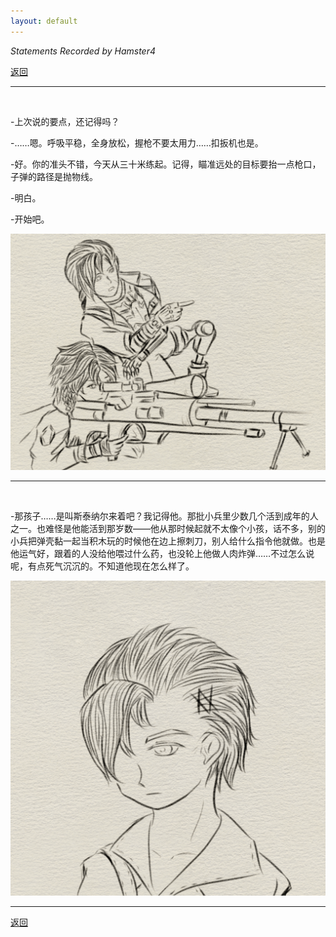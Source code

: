 ```yaml
---
layout: default
---
```


_Statements Recorded by Hamster4_

[返回](../)

* * *

<br />

-上次说的要点，还记得吗？

-……嗯。呼吸平稳，全身放松，握枪不要太用力……扣扳机也是。

-好。你的准头不错，今天从三十米练起。记得，瞄准远处的目标要抬一点枪口，子弹的路径是抛物线。

-明白。

-开始吧。

<img src="../docs/assets/images/firearm_training.png" width="750" />

<br />

* * *

<br />

-那孩子……是叫斯泰纳尔来着吧？我记得他。那批小兵里少数几个活到成年的人之一。也难怪是他能活到那岁数——他从那时候起就不太像个小孩，话不多，别的小兵把弹壳黏一起当积木玩的时候他在边上擦刺刀，别人给什么指令他就做。也是他运气好，跟着的人没给他喂过什么药，也没轮上他做人肉炸弹……不过怎么说呢，有点死气沉沉的。不知道他现在怎么样了。

<img src="../docs/assets/images/Steinar_child_soldier.png" width="600" />

<br />

* * *

[返回](../)

